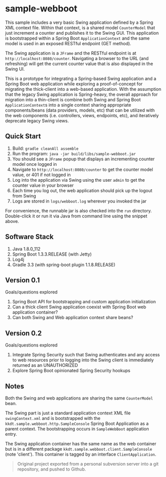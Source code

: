 # sample-webboot

This sample includes a very basic Swing application defined by a Spring XML context file. Within that context, is a shared model `CounterModel` that just increment a counter and publishes it to the Swing GUI. This application is bootstrapped within a Spring Boot `ApplicationContext` and the same model is used in an exposed RESTful endpoint (GET method).

The Swing application is a `JFrame` and the RESTful endpoint is at `http://localhost:8080/counter`. Navigating a browser to the URL (and refreshing) will get the current counter value that is also displayed in the Swing UI.

This is a prototype for integrating a Spring-based Swing application and a Spring Boot web application while exploring a proof-of-concept for migrating the thick-client into a web-based application. With the assumption that the legacy Swing application is Spring-heavy, the overall approach for migration into a thin-client is combine both Swing and Spring Boot `ApplicationContext`s into a single context sharing appropriate components/beans (data providers, models, etc) that can be utilized with the web components (i.e. controllers, views, endpoints, etc), and iteratively deprecate legacy Swing views.

## Quick Start

1. Build: `gradle cleanAll assemble`
2. Run the program: `java -jar build/libs/sample-webboot.jar`
3. You should see a `JFrame` popup that displays an incrementing counter model once logged in
4. Navigate to `http://localhost:8080/counter` to get the counter model value, or 401 if not logged in
5. Log into the application via Swing using the user `admin` to get the counter value in your browser
5. Each time you log out, the web application should pick up the logout from Swing
6. Logs are stored in `logs/webboot.log` wherever you invoked the jar

For convenience, the runnable jar is also checked into the `run` directory. Double-click it or run it via Java from command line using the snippet above.

## Software Stack

1. Java 1.8.0_112
2. Spring Boot 1.3.3.RELEASE (with Jetty)
3. Log4j
4. Gradle 3.3 (with spring-boot plugin 1.1.8.RELEASE)

## Version 0.1 

Goals/questions explored

1. Spring Boot API for bootstrapping and custom application initialization
2. Can a thick client Swing application coexist with Spring Boot web application container?
3. Can both Swing and Web application context share beans?

## Version 0.2

Goals/questions explored

1. Integrate Spring Security such that Swing authenticates and any access to web resources prior to logging into the Swing client is immediately returned as an UNAUTHORIZED
2. Explore Spring Boot opinionated Spring Security hookups

## Notes

Both the Swing and web applications are sharing the same `CounterModel` bean.

The Swing part is just a standard application context XML file `swingContext.xml` and is bootstrapped with the `kkdt.sample.webboot.http.SampleConsole` Spring Boot Application as a parent context. The bootstrapping occurs in `SampleWebBoot` application entry.

The Swing application container has the same name as the web container but is in a different package `kkdt.sample.webboot.client.SampleConsole` (note 'client'). This container is tagged by an interface `ClientApplication`.

> Original project exported from a personal subversion server into a git repository, and pushed to Github.